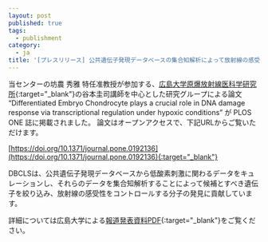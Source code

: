 ```yaml
---
layout: post
published: true
tags:
  - publishment
category:
  - ja
title: '[プレスリリース] 公共遺伝子発現データベースの集合知解析によって放射線の感受性をコントロールする分子を発見'
---
```

当センターの坊農 秀雅 特任准教授が参加する、[広島大学原爆放射線医科学研究所](https://www.hiroshima-u.ac.jp/rbm){:target="_blank"}の谷本圭司講師を中心とした研究グループによる論文 “Differentiated Embryo Chondrocyte plays a crucial role in DNA damage response via transcriptional regulation under hypoxic conditions” が PLOS ONE 誌に掲載されました。
論文はオープンアクセスで、下記URLからご覧いただけます。

[https://doi.org/10.1371/journal.pone.0192136](https://doi.org/10.1371/journal.pone.0192136){:target="_blank"}

DBCLSは、公共遺伝子発現データベースから低酸素刺激に関わるデータをキュレーションし、それらのデータを集合知解析することによって候補とすべき遺伝子を絞り込み、放射線の感受性をコントロールする分子の発見に貢献しています。

詳細については広島大学による[報道発表資料PDF](https://www.hiroshima-u.ac.jp/news/44107){:target="_blank"}をご覧ください。
